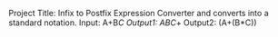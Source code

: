 Project Title: Infix to Postfix Expression Converter and converts into a standard notation.
Input: A+B*C
Output1: ABC*+
Output2: (A+(B*C))
